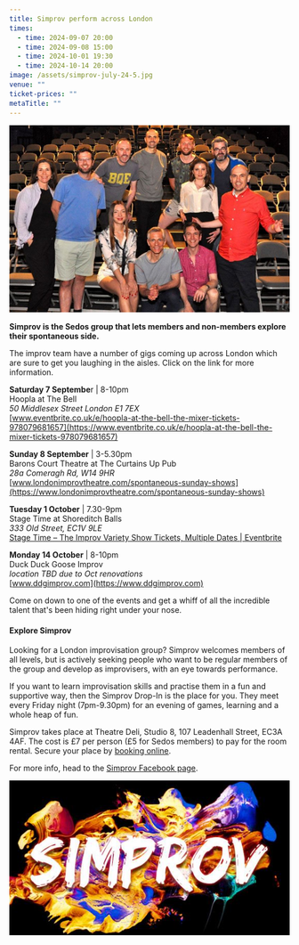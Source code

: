```yaml
---
title: Simprov perform across London
times:
  - time: 2024-09-07 20:00
  - time: 2024-09-08 15:00
  - time: 2024-10-01 19:30
  - time: 2024-10-14 20:00
image: /assets/simprov-july-24-5.jpg
venue: ""
ticket-prices: ""
metaTitle: ""
---
```

![](/assets/simprov-july-24-5.jpg "Join the Simprov crew at one of their events across London")

**Simprov is the Sedos group that lets members and non-members explore their spontaneous side.** 

The improv team have a number of gigs coming up across London which are sure to get you laughing in the aisles. Click on the link for more information.

**Saturday 7 Septembe**r | 8-10pm\
Hoopla at The Bell\
*50 Middlesex Street London E1 7EX*\
[www.eventbrite.co.uk/e/hoopla-at-the-bell-the-mixer-tickets-978079681657](https://www.eventbrite.co.uk/e/hoopla-at-the-bell-the-mixer-tickets-978079681657)

**Sunday 8 September** | 3-5.30pm\
Barons Court Theatre at The Curtains Up Pub\
*28a Comeragh Rd, W14 9HR*\
[www.londonimprovtheatre.com/spontaneous-sunday-shows](https://www.londonimprovtheatre.com/spontaneous-sunday-shows)

**Tuesday 1 October** | 7.30-9pm\
Stage Time at Shoreditch Balls\
*333 Old Street, EC1V 9LE*\
[Stage Time – The Improv Variety Show Tickets, Multiple Dates | Eventbrite](https://www.eventbrite.com/e/stage-time-the-improv-variety-show-tickets-974247940817)

**Monday 14 October** | 8-10pm\
Duck Duck Goose Improv\
*location TBD due to Oct renovations*\
[www.ddgimprov.com](https://www.ddgimprov.com)

Come on down to one of the events and get a whiff of all the incredible talent that's been hiding right under your nose. 

#### **Explore Simprov**

Looking for a London improvisation group? Simprov welcomes members of all levels, but is actively seeking people who want to be regular members of the group and develop as improvisers, with an eye towards performance.

If you want to learn improvisation skills and practise them in a fun and supportive way, then the Simprov Drop-In is the place for you. They meet every Friday night (7pm-9.30pm) for an evening of games, learning and a whole heap of fun.

Simprov takes place at Theatre Deli, Studio 8, 107 Leadenhall Street, EC3A 4AF. The cost is £7 per person (£5 for Sedos members) to pay for the room rental. Secure your place by [booking online](https://sedos.ticketsolve.com/ticketbooth/shows/1173652905?_gl=1*g0oul7*_ga*NjQ5NTI0MzE2LjE3MTA3NjE4NjI.*_ga_KQD2K6GSG1*MTcxNDU3NTkzMS4xLjAuMTcxNDU3NTkzNi4wLjAuMA..).

For more info, head to the [Simprov Facebook page](https://www.facebook.com/groups/176792046058352/).

![](/assets/simprov_logo.jpg)
